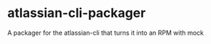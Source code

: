 atlassian-cli-packager
======================

A packager for the atlassian-cli that turns it into an RPM with mock
